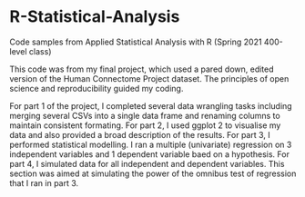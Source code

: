 # R-Statistical-Analysis
Code samples from Applied Statistical Analysis with R (Spring 2021 400-level class)

This code was from my final project, which used a pared down, edited version of the Human Connectome Project dataset. The principles of open science and reproducibility guided my coding.

For part 1 of the project, I completed several data wrangling tasks including merging several CSVs into a single data frame and renaming columns to maintain consistent formating.
For part 2, I used ggplot 2 to visualise my data and also provided a broad description of the results.
For part 3, I performed statistical modelling. I ran a multiple (univariate) regression on 3 independent variables and 1 dependent variable baed on a hypothesis.
For part 4, I simulated data for all independent and dependent variables. This section was aimed at simulating the power of the omnibus test of regression that I ran in part 3.
